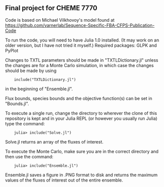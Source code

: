 ## Final project for CHEME 7770
Code is based on Michael Vilkhovoy's model found at https://github.com/varnerlab/Sequence-Specific-FBA-CFPS-Publication-Code

To run the code, you will need to have Julia 1.0 installed. (It may work on an older version, but I have not tried it myself.)
Required packages: GLPK and PyPlot

Changes to TXTL parameters should be made in "TXTLDictionary.jl" unless the changes are for a Monte Carlo simulation, in which case the changes should be made by using 

		include("TXTLDictionary.jl") 
		
in the beginning of "Ensemble.jl".

Flux bounds, species bounds and the objective function(s) can be set in "Bounds.jl".


To execute a single run, change the directory to wherever the clone of this repository is kept and in your Julia REPL (or however you usually run Julia) type the command:

		julia> include("Solve.jl")
		
Solve.jl returns an array of the fluxes of interest.


To execute the Monte Carlo, make sure you are in the correct directory and then use the command:

		julia> include("Ensemble.jl")
		
Ensemble.jl saves a figure in .PNG format to disk and returns the maximum values of the fluxes of interest out of the entire ensemble.
